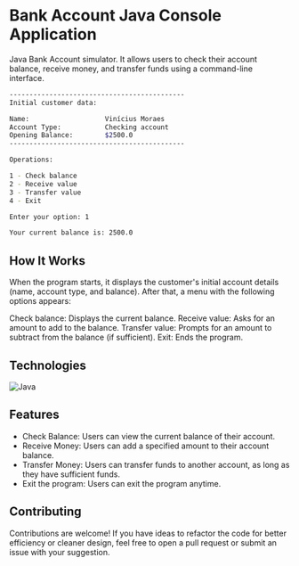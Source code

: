 # Bank Account Java Console Application
Java Bank Account simulator. It allows users to check their account balance, receive money, and transfer funds using a command-line interface.

```bash
--------------------------------------------
Initial customer data:

Name:                   Vinícius Moraes
Account Type:           Checking account
Opening Balance:        $2500.0
--------------------------------------------

Operations:

1 - Check balance
2 - Receive value
3 - Transfer value
4 - Exit

Enter your option: 1

Your current balance is: 2500.0
```

## How It Works
When the program starts, it displays the customer's initial account details (name, account type, and balance). After that, a menu with the following options appears:

Check balance: Displays the current balance.
Receive value: Asks for an amount to add to the balance.
Transfer value: Prompts for an amount to subtract from the balance (if sufficient).
Exit: Ends the program.

## Technologies

![Java](https://img.shields.io/badge/java-%23ED8B00.svg?style=for-the-badge&logo=openjdk&logoColor=white)

## Features
- Check Balance: Users can view the current balance of their account.
- Receive Money: Users can add a specified amount to their account balance.
- Transfer Money: Users can transfer funds to another account, as long as they have sufficient funds.
- Exit the program: Users can exit the program anytime.

## Contributing
Contributions are welcome! If you have ideas to refactor the code for better efficiency or cleaner design, feel free to open a pull request or submit an issue with your suggestion.
